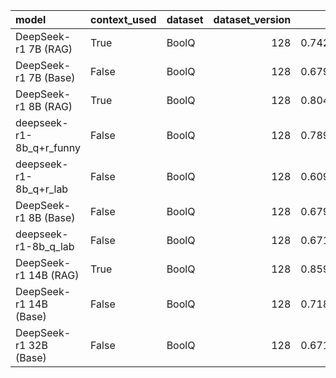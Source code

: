 | model                    | context_used   | dataset   |   dataset_version |       f1 |       em |   total_energy_kWh |   inference_energy_kWh |   retrieval_energy_kWh |   total_emissions_kg |   inference_emissions_kg |   retrieval_emissions_kg |   total_time_s | total_time   |
|:-------------------------|:---------------|:----------|------------------:|---------:|---------:|-------------------:|-----------------------:|-----------------------:|---------------------:|-------------------------:|-------------------------:|---------------:|:-------------|
| DeepSeek-r1 7B (RAG)     | True           | BoolQ     |               128 | 0.742188 | 0.742188 |           0.001048 |               0.001038 |               0.000009 |             0.000308 |                 0.000305 |                 0.000003 |       3.848648 | 0:8:12       |
| DeepSeek-r1 7B (Base)    | False          | BoolQ     |               128 | 0.679688 | 0.679688 |           0.000199 |               0.000199 |               0.000000 |             0.000058 |                 0.000058 |                 0.000000 |       0.729591 | 0:1:33       |
| DeepSeek-r1 8B (RAG)     | True           | BoolQ     |               128 | 0.804688 | 0.804688 |           0.000875 |               0.000868 |               0.000007 |             0.000257 |                 0.000255 |                 0.000002 |       3.215132 | 0:6:51       |
| deepseek-r1-8b_q+r_funny | False          | BoolQ     |               128 | 0.789474 | 0.789474 |           0.035867 |               0.035856 |               0.000011 |             0.010531 |                 0.010528 |                 0.000003 |     131.760463 | 2:46:53      |
| deepseek-r1-8b_q+r_lab   | False          | BoolQ     |               128 | 0.609375 | 0.609375 |           0.005032 |               0.004985 |               0.000047 |             0.001478 |                 0.001464 |                 0.000014 |     364.350810 | 12:57:16     |
| DeepSeek-r1 8B (Base)    | False          | BoolQ     |               128 | 0.679688 | 0.679688 |           0.000289 |               0.000289 |               0.000000 |             0.000085 |                 0.000085 |                 0.000000 |       1.060927 | 0:2:15       |
| deepseek-r1-8b_q_lab     | False          | BoolQ     |               128 | 0.671875 | 0.671875 |           0.000801 |               0.000801 |               0.000000 |             0.000226 |                 0.000226 |                 0.000000 |      58.620141 | 2:5:3        |
| DeepSeek-r1 14B (RAG)    | True           | BoolQ     |               128 | 0.859375 | 0.859375 |           0.001572 |               0.001565 |               0.000007 |             0.000462 |                 0.000460 |                 0.000002 |       5.776518 | 0:12:19      |
| DeepSeek-r1 14B (Base)   | False          | BoolQ     |               128 | 0.718750 | 0.718750 |           0.001663 |               0.001663 |               0.000000 |             0.000488 |                 0.000488 |                 0.000000 |     119.351824 | 4:14:37      |
| DeepSeek-r1 32B (Base)   | False          | BoolQ     |               128 | 0.671875 | 0.671875 |           0.001690 |               0.001690 |               0.000000 |             0.000496 |                 0.000496 |                 0.000000 |      93.833055 | 3:20:10      |